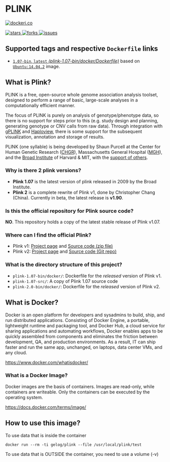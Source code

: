 # PLINK

[![dockeri.co](http://dockeri.co/image/gelog/plink)](https://registry.hub.docker.com/gelog/plink)

[![stars](https://img.shields.io/github/stars/GELOG/plink.svg) 
![forks](https://img.shields.io/github/forks/GELOG/plink.svg) 
![issues](https://img.shields.io/github/issues/GELOG/plink.svg)
](https://github.com/GELOG/plink)


## Supported tags and respective `Dockerfile` links

- [`1.07-bin`, `latest` _(plink-1.07-bin/docker/Dockerfile)_](https://github.com/GELOG/plink/tree/v1.07/plink-1.07-bin/docker/Dockerfile)  based on [`Ubuntu:14.04.2`](https://registry.hub.docker.com/_/ubuntu/) image.


## What is Plink?

PLINK is a free, open-source whole genome association analysis toolset, designed to perform a range of basic, large-scale analyses in a computationally efficient manner.

The focus of PLINK is purely on analysis of genotype/phenotype data, so there is no support for steps prior to this (e.g. study design and planning, generating genotype or CNV calls from raw data).
Through integration with [gPLINK](http://pngu.mgh.harvard.edu/~purcell/plink/gplink.shtml) and [Haploview](http://www.broad.mit.edu/mpg/haploview), there is some support for the subsequent visualization, annotation and storage of results.

PLINK (one syllable) is being developed by Shaun Purcell at the Center for Human Genetic Research ([CHGR](http://chgr.mgh.harvard.edu/)), Massachusetts General Hospital ([MGH](http://www.mgh.harvard.edu/)), and the [Broad Institute](http://www.broad.mit.edu/) of Harvard & MIT, with the [support of others](http://pngu.mgh.harvard.edu/~purcell/plink/credits.shtml).  

### Why is there 2 plink versions?
- **Plink 1.07** is the latest version of plink released in 2009 by the Broad Institute.
- **Plink 2** is a complete rewrite of Plink v1, done by Christopher Chang (China). Currently in beta, the latest release is **v1.90**.

### Is this the official repository for Plink source code?

**NO**. This repository holds a copy of the latest stable release of Plink v1.07.

### Where can I find the official Plink?

- Plink v1: [Project page](http://pngu.mgh.harvard.edu/~purcell/plink/) and  [Source code (zip file)](http://pngu.mgh.harvard.edu/~purcell/plink/download.shtml#download)
- Plink v2: [Project page](https://www.cog-genomics.org/plink2) and [Source code (Git repo)](https://github.com/chrchang/plink-ng)

### What is the directory structure of this project?

- `plink-1.07-bin/docker/`: Dockerfile for the _released_ version of Plink v1.
- `plink-1.07-src/`: A copy of Plink 1.07 source code
- `plink-2.0-bin/docker/`: Dockerfile for the _released_ version of Plink v2.


## What is Docker?
Docker is an open platform for developers and sysadmins to build, ship, and run distributed applications. 
Consisting of Docker Engine, a portable, lightweight runtime and packaging tool, and Docker Hub, a cloud service for sharing applications and automating workflows, Docker enables apps to be quickly assembled from components and eliminates the friction between development, QA, and production environments. 
As a result, IT can ship faster and run the same app, unchanged, on laptops, data center VMs, and any cloud.

https://www.docker.com/whatisdocker/

### What is a Docker Image?
Docker images are the basis of containers. 
Images are read-only, while containers are writeable. 
Only the containers can be executed by the operating system.

https://docs.docker.com/terms/image/

## How to use this image?
To use data that is inside the container

```
docker run --rm -ti gelog/plink --file /usr/local/plink/test
```

To use data that is OUTSIDE the container, you need to use a volume (-v)
